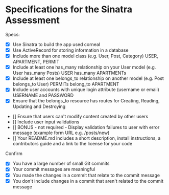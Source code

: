 # Specifications for the Sinatra Assessment

Specs:
- [x] Use Sinatra to build the app
    used corneal
- [x] Use ActiveRecord for storing information in a database
- [x] Include more than one model class (e.g. User, Post, Category)
    USER, APARTMENT, PERMIT
- [x] Include at least one has_many relationship on your User model (e.g. User has_many Posts)
    USER has_many APARTMENTs
- [x] Include at least one belongs_to relationship on another model (e.g. Post belongs_to User)
    PERMITs belong_to APARTMENT
- [x] Include user accounts with unique login attribute (username or email)
    USERNAME and PASSWORD
- [x] Ensure that the belongs_to resource has routes for Creating, Reading, Updating and Destroying
- [] Ensure that users can't modify content created by other users
- [] Include user input validations
- [] BONUS - not required - Display validation failures to user with error message (example form URL e.g. /posts/new)
- [] Your README.md includes a short description, install instructions, a contributors guide and a link to the license for your code

Confirm
- [x] You have a large number of small Git commits
- [x] Your commit messages are meaningful
- [x] You made the changes in a commit that relate to the commit message
- [x] You don't include changes in a commit that aren't related to the commit message

